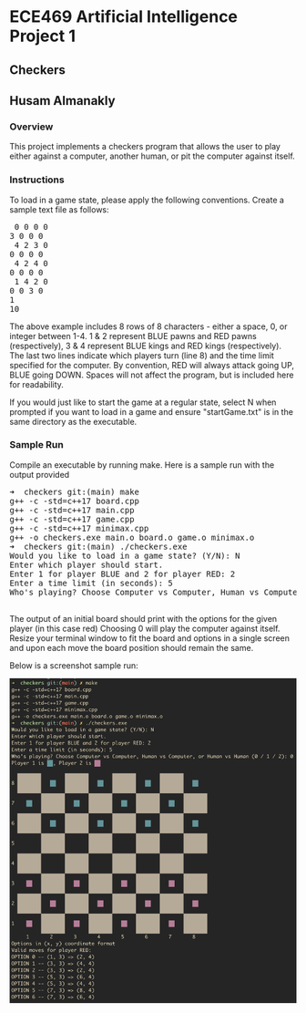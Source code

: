 # ECE469 Artificial Intelligence Project 1
## Checkers
## Husam Almanakly


### Overview
This project implements a checkers program that allows the user to play either
against a computer, another human, or pit the computer against itself. 


### Instructions
To load in a game state, please apply the following conventions. Create a sample
text file as follows:

<pre>
 0 0 0 0
3 0 0 0 
 4 2 3 0
0 0 0 0 
 4 2 4 0
0 0 0 0 
 1 4 2 0 
0 0 3 0 
1 
10
</pre>

The above example includes 8 rows of 8 characters - either a space, 0, or integer
between 1-4. 1 & 2 represent BLUE pawns and RED pawns (respectively), 3 & 4 represent
BLUE kings and RED kings (respectively). The last two lines indicate which players turn (line 8)
and the time limit specified for the computer. By convention, RED will always attack going UP,
BLUE going DOWN. Spaces will not affect the program, but is included here for readability.

If you would just like to start the game at a regular state, select N when prompted
if you want to load in a game and ensure "startGame.txt" is in the same directory as the executable.

### Sample Run

Compile an executable by running make. Here is a sample run with the output provided

<pre>
➜  checkers git:(main) make
g++ -c -std=c++17 board.cpp
g++ -c -std=c++17 main.cpp
g++ -c -std=c++17 game.cpp
g++ -c -std=c++17 minimax.cpp
g++ -o checkers.exe main.o board.o game.o minimax.o
➜  checkers git:(main) ./checkers.exe
Would you like to load in a game state? (Y/N): N
Enter which player should start.
Enter 1 for player BLUE and 2 for player RED: 2
Enter a time limit (in seconds): 5
Who's playing? Choose Computer vs Computer, Human vs Computer, or Human vs Human (0 / 1 / 2): 0

</pre>

The output of an initial board should print with the options for the given player (in this case red)
Choosing 0 will play the computer against itself. Resize your terminal window to fit the board and options in 
a single screen and upon each move the board position should remain the same. 

Below is a screenshot sample run:

![alt text](https://github.com/husam-6/ECE469/blob/main/checkers/sampleRun.png?raw=true)

